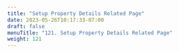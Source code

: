 ```yaml
---
title: "Setup Property Details Related Page"
date: 2023-05-26T10:17:33-07:00
draft: false
menuTitle: "121. Setup Property Details Related Page"
weight: 121
---
```


